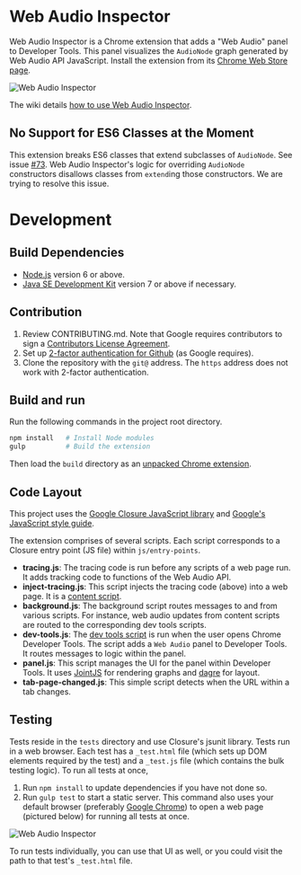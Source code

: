 # Web Audio Inspector

Web Audio Inspector is a Chrome extension that adds a "Web Audio" panel to Developer Tools. This panel visualizes the `AudioNode` graph generated by Web Audio API JavaScript. Install the extension from its [Chrome Web Store page](https://chrome.google.com/webstore/detail/web-audio-inspector/cmhomipkklckpomafalojobppmmidlgl).

![Web Audio Inspector](https://raw.githubusercontent.com/google/audion/master/wiki_content/overall%20extension.png)

The wiki details [how to use Web Audio Inspector](https://github.com/google/audion/wiki/How-to-Use).

## No Support for ES6 Classes at the Moment

This extension breaks ES6 classes that extend subclasses of `AudioNode`. See issue [#73](https://github.com/google/audion/issues/73). Web Audio Inspector's logic for overriding `AudioNode` constructors disallows classes from `extend`ing those constructors. We are trying to resolve this issue.

# Development

## Build Dependencies

- [Node.js](https://nodejs.org/en/download/) version 6 or above.
- [Java SE Development Kit](http://www.oracle.com/technetwork/java/javase/downloads/index.html) version 7 or above if necessary.

## Contribution

1. Review CONTRIBUTING.md. Note that Google requires contributors to sign a [Contributors License Agreement](https://cla.developers.google.com/about/google-individual).
2. Set up [2-factor authentication for Github](https://github.com/blog/1614-two-factor-authentication) (as Google requires).
3. Clone the repository with the `git@` address. The `https` address does not work with 2-factor authentication.

## Build and run

Run the following commands in the project root directory.

```bash
npm install   # Install Node modules
gulp          # Build the extension
```

Then load the `build` directory as an [unpacked Chrome extension](https://developer.chrome.com/extensions/getstarted#unpacked).

## Code Layout

This project uses the [Google Closure JavaScript library](https://developers.google.com/closure/library/) and [Google's JavaScript style guide](https://google.github.io/styleguide/jsguide.html).

The extension comprises of several scripts. Each script corresponds to a Closure entry point (JS file) within `js/entry-points`.

* **tracing.js**: The tracing code is run before any scripts of a web page run. It adds tracking code to functions of the Web Audio API.
* **inject-tracing.js**: This script injects the tracing code (above) into a web page. It is a [content script](https://developer.chrome.com/extensions/content_scripts).
* **background.js**: The background script routes messages to and from various scripts. For instance, web audio updates from content scripts are routed to the corresponding dev tools scripts.
* **dev-tools.js**: The [dev tools script](https://developer.chrome.com/extensions/devtools#devtools-page) is run when the user opens Chrome Developer Tools. The script adds a `Web Audio` panel to Developer Tools. It routes messages to logic within the panel.
* **panel.js**: This script manages the UI for the panel within Developer Tools. It uses [JointJS](https://github.com/clientIO/joint) for rendering graphs and [dagre](https://github.com/cpettitt/dagre) for layout.
* **tab-page-changed.js**: This simple script detects when the URL within a tab changes.

## Testing

Tests reside in the `tests` directory and use Closure's jsunit library. Tests run in a web browser. Each test has a `_test.html` file (which sets up DOM elements required by the test) and a `_test.js` file (which contains the bulk testing logic). To run all tests at once,

1. Run `npm install` to update dependencies if you have not done so.
2. Run `gulp test` to start a static server. This command also uses your default browser (preferably [Google Chrome](https://www.google.com/chrome/)) to open a web page (pictured below) for running all tests at once.

![Web Audio Inspector](https://raw.githubusercontent.com/google/audion/master/wiki_content/closure%20test%20runner.png)

To run tests individually, you can use that UI as well, or you could visit the path to that test's `_test.html` file.
